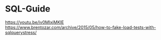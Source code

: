 # SQL-Guide
https://youtu.be/iv0MIxjMKlE
https://www.brentozar.com/archive/2015/05/how-to-fake-load-tests-with-sqlquerystress/
